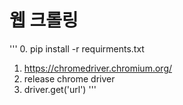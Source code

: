 # 웹 크롤링
'''
0. pip install -r requirments.txt
1. https://chromedriver.chromium.org/
2. release chrome driver
3. driver.get('url')
   '''